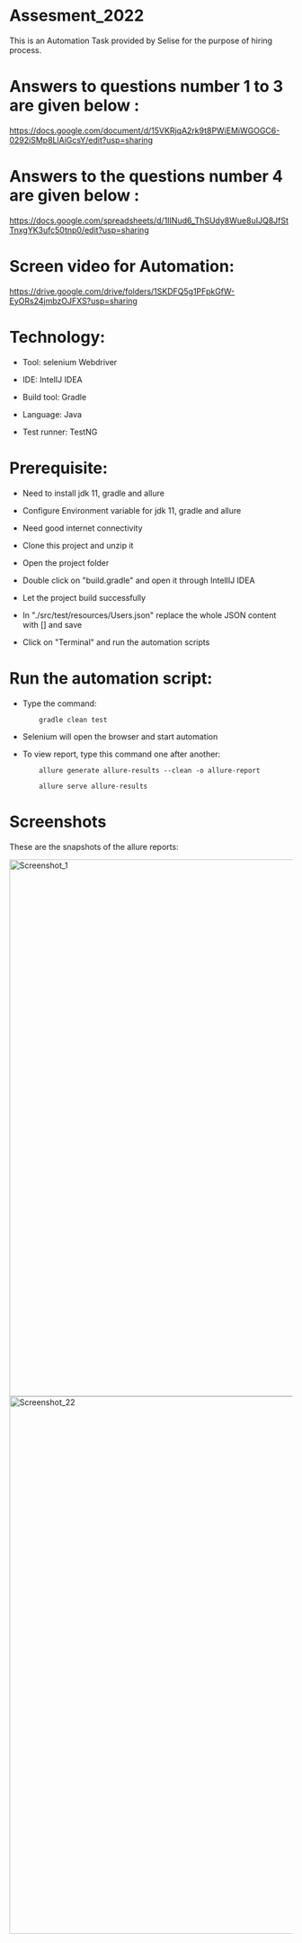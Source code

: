 # Assesment_2022

This is an Automation Task provided by Selise for the purpose of hiring process.

# Answers to questions number 1 to 3 are given below : 

https://docs.google.com/document/d/15VKRjqA2rk9t8PWiEMiWGOGC6-0292iSMp8LlAiGcsY/edit?usp=sharing  


# Answers to the questions number 4 are given below : 

https://docs.google.com/spreadsheets/d/1IINud6_ThSUdy8Wue8uIJQ8JfStTnxgYK3ufc50tnp0/edit?usp=sharing 

# Screen video for Automation:

https://drive.google.com/drive/folders/1SKDFQ5g1PFpkGfW-EyORs24jmbzOJFXS?usp=sharing  

# Technology:

- Tool: selenium Webdriver

- IDE: IntelIJ IDEA

- Build tool: Gradle

- Language: Java

- Test runner: TestNG

# Prerequisite:

- Need to install jdk 11, gradle and allure

- Configure Environment variable for jdk 11, gradle and allure
- Need good internet connectivity

- Clone this project and unzip it

- Open the project folder

- Double click on "build.gradle" and open it through IntellIJ IDEA

- Let the project build successfully

- In "./src/test/resources/Users.json" replace the whole JSON content with [] and save

- Click on "Terminal" and run the automation scripts

# Run the automation script:
- Type the command:

          gradle clean test
      
- Selenium will open the browser and start automation

- To view report, type this command one after another:

          allure generate allure-results --clean -o allure-report
        
          allure serve allure-results
 # Screenshots
 These are the snapshots of the allure reports:
 
 <img width="955" alt="Screenshot_1" src="https://user-images.githubusercontent.com/78067017/204604854-cc0e827f-17cb-44da-bf55-3c72470a0a06.png">
<img width="956" alt="Screenshot_22" src="https://user-images.githubusercontent.com/78067017/204604865-fef66497-7a10-4136-adba-a64c6dbec74a.png">



